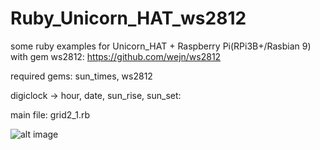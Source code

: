 # Ruby_Unicorn_HAT_ws2812
some ruby examples for Unicorn_HAT + Raspberry Pi(RPi3B+/Rasbian 9) with gem ws2812: https://github.com/wejn/ws2812

required gems: sun_times, ws2812

digiclock -> hour, date, sun_rise, sun_set: 

main file: grid2_1.rb

![alt image](https://drive.google.com/file/d/16GneSHh1FzFFZbFjraRsUpOI6NLI4ovm/view?usp=sharing)
 
